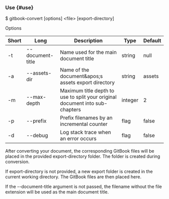### Use {#use}

$ gitbook-convert [options] &lt;file&gt; [export-directory]

Options

| **Short** | **Long** | **Description** | **Type** | **Default** |
| --- | --- | --- | --- | --- |
| -t | --document-title | Name used for the main document title | string | null |
| -a | --assets-dir | Name of the document&amp;apos;s assets export directory | string | assets |
| -m | --max-depth | Maximum title depth to use to split your original document into sub-chapters | integer | 2 |
| -p | --prefix | Prefix filenames by an incremental counter | flag | false |
| -d | --debug | Log stack trace when an error occurs | flag | false |

After converting your document, the corresponding GitBook files will be placed in the provided export-directory folder. The folder is created during conversion.

If export-directory is not provided, a new export folder is created in the current working directory. The GitBook files are then placed here.

If the --document-title argument is not passed, the filename without the file extension will be used as the main document title.